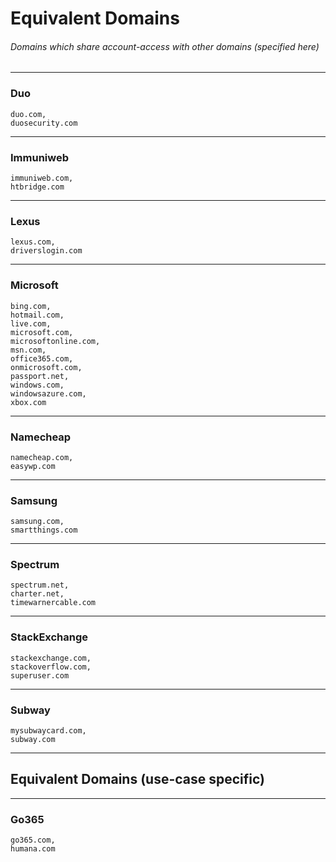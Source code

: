 # Equivalent Domains
###### Domains which share account-access with other domains (specified here)


***
### Duo
```
duo.com,
duosecurity.com
```


***
### Immuniweb
```
immuniweb.com,
htbridge.com
```


***
### Lexus
```
lexus.com,
driverslogin.com
```


***
### Microsoft
```
bing.com,
hotmail.com,
live.com,
microsoft.com,
microsoftonline.com,
msn.com,
office365.com,
onmicrosoft.com,
passport.net,
windows.com,
windowsazure.com,
xbox.com
```


***
### Namecheap
```
namecheap.com,
easywp.com
```


***
### Samsung
```
samsung.com,
smartthings.com
```


***
### Spectrum
```
spectrum.net,
charter.net,
timewarnercable.com
```


***
### StackExchange
```
stackexchange.com,
stackoverflow.com,
superuser.com
```


***
### Subway
```
mysubwaycard.com,
subway.com
```


***
## Equivalent Domains (use-case specific)


***
### Go365
```
go365.com,
humana.com
```
